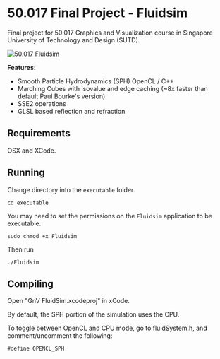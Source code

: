 50.017 Final Project - Fluidsim
===============================

Final project for 50.017 Graphics and Visualization course in Singapore University of Technology and Design (SUTD).

[![50.017 Fluidsim](https://raw.githubusercontent.com/webby1111/Fluidsim/master/preview.gif)](http://www.youtube.com/watch?v=gq1194HM_N0 "50.017 Fluidsim Video:")

<b>Features:</b>  
- Smooth Particle Hydrodynamics (SPH) OpenCL / C++
- Marching Cubes with isovalue and edge caching (~8x faster than default Paul Bourke's version)
- SSE2 operations
- GLSL based reflection and refraction

Requirements
------------

OSX and XCode.

Running
-------

Change directory into the `executable` folder.

    cd executable

You may need to set the permissions on the `Fluidsim` application to be executable.

    sudo chmod +x Fluidsim

Then run

    ./Fluidsim

Compiling
---------

Open "GnV FluidSim.xcodeproj" in xCode.

By default, the SPH portion of the simulation uses the CPU. 

To toggle between OpenCL and CPU mode, go to fluidSystem.h, and comment/uncomment the following:

    #define OPENCL_SPH
